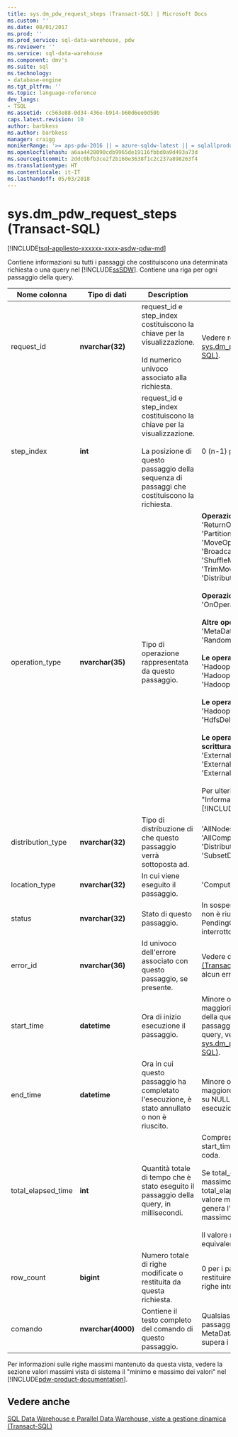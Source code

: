 ```yaml
---
title: sys.dm_pdw_request_steps (Transact-SQL) | Microsoft Docs
ms.custom: ''
ms.date: 08/01/2017
ms.prod: ''
ms.prod_service: sql-data-warehouse, pdw
ms.reviewer: ''
ms.service: sql-data-warehouse
ms.component: dmv's
ms.suite: sql
ms.technology:
- database-engine
ms.tgt_pltfrm: ''
ms.topic: language-reference
dev_langs:
- TSQL
ms.assetid: cc563e88-0d34-436e-b914-b60d6ee0d50b
caps.latest.revision: 10
author: barbkess
ms.author: barbkess
manager: craigg
monikerRange: '>= aps-pdw-2016 || = azure-sqldw-latest || = sqlallproducts-allversions'
ms.openlocfilehash: a6aa4428090cdb9965de19116fbbd0a9d493a73d
ms.sourcegitcommit: 2ddc0bfb3ce2f2b160e3638f1c2c237a898263f4
ms.translationtype: HT
ms.contentlocale: it-IT
ms.lasthandoff: 05/03/2018
---
```

# <a name="sysdmpdwrequeststeps-transact-sql"></a>sys.dm_pdw_request_steps (Transact-SQL)
[!INCLUDE[tsql-appliesto-xxxxxx-xxxx-asdw-pdw-md](../../includes/tsql-appliesto-xxxxxx-xxxx-asdw-pdw-md.md)]

  Contiene informazioni su tutti i passaggi che costituiscono una determinata richiesta o una query nel [!INCLUDE[ssSDW](../../includes/sssdw-md.md)]. Contiene una riga per ogni passaggio della query.  
  
|Nome colonna|Tipo di dati|Description|Intervallo|  
|-----------------|---------------|-----------------|-----------|  
|request_id|**nvarchar(32)**|request_id e step_index costituiscono la chiave per la visualizzazione.<br /><br /> Id numerico univoco associato alla richiesta.|Vedere request_id in [sys.dm_pdw_exec_requests &#40;Transact-SQL&#41;](../../relational-databases/system-dynamic-management-views/sys-dm-pdw-exec-requests-transact-sql.md).|  
|step_index|**int**|request_id e step_index costituiscono la chiave per la visualizzazione.<br /><br /> La posizione di questo passaggio della sequenza di passaggi che costituiscono la richiesta.|0 (n-1) per una richiesta con passaggi n.|  
|operation_type|**nvarchar(35)**|Tipo di operazione rappresentata da questo passaggio.|**Operazioni di piano di query DMS:** 'ReturnOperation', 'PartitionMoveOperation', 'MoveOperation', 'BroadcastMoveOperation', 'ShuffleMoveOperation', 'TrimMoveOperation', 'CopyOperation', 'DistributeReplicatedTableMoveOperation'<br /><br /> **Operazioni di piano di query SQL:** 'OnOperation', 'RemoteOperation'<br /><br /> **Altre operazioni del piano di query:** 'MetaDataCreateOperation', 'RandomIDOperation'<br /><br /> **Le operazioni esterne per le letture:** 'HadoopShuffleOperation', 'HadoopRoundRobinOperation', 'HadoopBroadcastOperation'<br /><br /> **Le operazioni esterne per MapReduce:** 'HadoopJobOperation', 'HdfsDeleteOperation'<br /><br /> **Le operazioni esterne per operazioni di scrittura:** 'ExternalExportDistributedOperation', 'ExternalExportReplicatedOperation', 'ExternalExportControlOperation'<br /><br /> Per ulteriori informazioni, vedere "Informazioni sui piani di Query" nel [!INCLUDE[pdw-product-documentation](../../includes/pdw-product-documentation-md.md)].|  
|distribution_type|**nvarchar(32)**|Tipo di distribuzione di che questo passaggio verrà sottoposta ad.|'AllNodes', 'AllDistributions', 'AllComputeNodes', 'ComputeNode', 'Distribution', 'SubsetNodes', 'SubsetDistributions', 'Unspecified'|  
|location_type|**nvarchar(32)**|In cui viene eseguito il passaggio.|'Compute', 'Control', 'DMS'|  
|status|**nvarchar(32)**|Stato di questo passaggio.|In sospeso, in esecuzione, completata, non è riuscita, UndoFailed, PendingCancel, annullato, il rollback, interrotto|  
|error_id|**nvarchar(36)**|Id univoco dell'errore associato con questo passaggio, se presente.|Vedere di error_id [sys.dm_pdw_errors &#40;Transact-SQL&#41;](../../relational-databases/system-dynamic-management-views/sys-dm-pdw-errors-transact-sql.md). NULL se si è verificato alcun errore.|  
|start_time|**datetime**|Ora di inizio esecuzione il passaggio.|Minore o uguale all'ora corrente e maggiori o uguali a end_compile_time della query a cui appartiene questo passaggio. Per ulteriori informazioni sulle query, vedere [sys.dm_pdw_exec_requests &#40;Transact-SQL&#41;](../../relational-databases/system-dynamic-management-views/sys-dm-pdw-exec-requests-transact-sql.md).|  
|end_time|**datetime**|Ora in cui questo passaggio ha completato l'esecuzione, è stato annullato o non è riuscito.|Minore o uguale all'ora corrente e maggiore o uguale a start_time. Impostare su NULL per i passaggi attualmente in esecuzione o in coda.|  
|total_elapsed_time|**int**|Quantità totale di tempo che è stato eseguito il passaggio della query, in millisecondi.|Compreso tra 0 e la differenza tra start_time ed end_time. 0 per i passaggi in coda.<br /><br /> Se total_elapsed_time supera il valore massimo per un numero intero, total_elapsed_time continuerà a essere il valore massimo. Questa condizione genera l'avviso "è stato superato il valore massimo."<br /><br /> Il valore massimo in millisecondi è equivalente a 24.8 giorni.|  
|row_count|**bigint**|Numero totale di righe modificate o restituita da questa richiesta.|0 per i passaggi che non modificare o restituire dati. In caso contrario, numero di righe interessate.|  
|comando|**nvarchar(4000)**|Contiene il testo completo del comando di questo passaggio.|Qualsiasi stringa di richiesta valido per un passaggio. NULL se l'operazione è di tipo MetaDataCreateOperation. Troncata se supera i 4000 caratteri.|  
  
 Per informazioni sulle righe massimi mantenuto da questa vista, vedere la sezione valori massimi vista di sistema il "minimo e massimo dei valori" nel [!INCLUDE[pdw-product-documentation](../../includes/pdw-product-documentation-md.md)].  
  
## <a name="see-also"></a>Vedere anche  
 [SQL Data Warehouse e Parallel Data Warehouse, viste a gestione dinamica &#40;Transact-SQL&#41;](../../relational-databases/system-dynamic-management-views/sql-and-parallel-data-warehouse-dynamic-management-views.md)  
  
  
